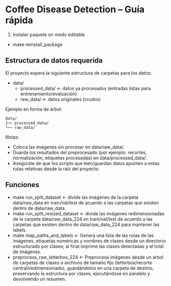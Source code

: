 # Coffee Disease Detection – Guía rápida

1) Instalar paquete en modo editable
- make reinstall_package

## Estructura de datos requerida

El proyecto espera la siguiente estructura de carpetas para los datos:

- data/
  - processed_data/    ← datos ya procesados (entradas listas para entrenamiento/evaluación)
  - raw_data/        ← datos originales (crudos)

Ejemplo en forma de árbol:

```
data/
├── processed_data/
└── raw_data/
```

Notas:
- Coloca las imágenes sin procesar en data/raw_data/.
- Guarda los resultados del preprocesado (por ejemplo: recortes, normalización, etiquetas procesadas) en data/processed_data/.
- Asegúrate de que los scripts que leen/guardan datos apunten a estas rutas relativas desde la raíz del proyecto.

## Funciones

- make run_split_dataset  ← divide las imágenes de la carpeta data/raw_data en train/val/test de acuerdo a las carpetas que existen dentro de data/raw_data.
- make run_split_resized_dataset ← divide las imágenes redimensionadas de la carpeta data/raw_data_224 en train/val/test de acuerdo a las carpetas que existen dentro de data/raw_data_224 para mantener las labels.
- make map_paths_and_labels ← Genera una lista de las rutas de las imágenes, etiquetas numéricas y nombres de clases desde un directorio estructurado por clases; al final imprime las clases detectadas y el total de imágenes.
- preprocess_raw_letterbox_224 ← Preprocesa imágenes desde un árbol de carpetas de clases a archivos de tamaño fijo (letterbox/recorte central/redimensionado), guardándolos en una carpeta de destino, preservando la estructura por clases, ejecutándose en paralelo y devolviendo un resumen.
